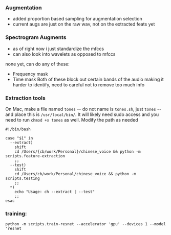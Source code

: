 ### Augmentation
- added proportion based sampling for augmentation selection
- current augs are just on the raw wav, not on the extracted feats yet

### Spectrogram Augments
- as of right now i just standardize the mfccs
- can also look into wavelets as opposed to mfccs

none yet, can do any of these:
- Frequency mask
- Time mask
Both of these block out certain bands of the audio making it harder to identify, need to careful not to remove too much info


### Extraction tools 
On Mac, make a file named `tones` -- do not name is `tones.sh`, just `tones` -- and place this is `/usr/local/bin/`. It will likely need sudo access and you need to run `chmod +x tones` as well. Modify the path as needed

```
#!/bin/bash

case "$1" in
  --extract)
    shift
    cd /Users/{cb/work/Personal}/chinese_voice && python -m scripts.feature-extraction
    ;;
  --test)
    shift
    cd /Users/cb/work/Personal/chinese_voice && python -m scripts.testing
    ;;
  *)
    echo "Usage: ch --extract | --test"
    ;;
esac
```

### training:
```
python -m scripts.train-resnet --accelerator 'gpu' --devices 1 --model 'resnet
```